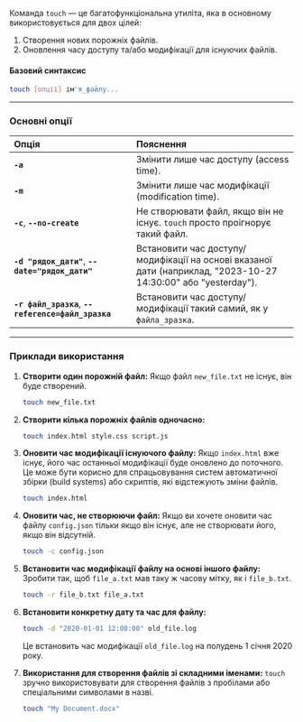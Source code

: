 Команда `touch` — це багатофункціональна утиліта, яка в основному використовується для двох цілей:
1.  Створення нових порожніх файлів.
2.  Оновлення часу доступу та/або модифікації для існуючих файлів.

#### **Базовий синтаксис**

```bash
touch [опції] ім'я_файлу...
```

---

### **Основні опції**

| Опція | Пояснення |
| :--- | :--- |
| **`-a`** | Змінити лише час доступу (access time). |
| **`-m`** | Змінити лише час модифікації (modification time). |
| **`-c`**, **`--no-create`** | Не створювати файл, якщо він не існує. `touch` просто проігнорує такий файл. |
| **`-d "рядок_дати"`**, **`--date="рядок_дати"`** | Встановити час доступу/модифікації на основі вказаної дати (наприклад, "2023-10-27 14:30:00" або "yesterday"). |
| **`-r файл_зразка`**, **`--reference=файл_зразка`** | Встановити час доступу/модифікації такий самий, як у `файла_зразка`. |

---

### **Приклади використання**

1.  **Створити один порожній файл:**
    Якщо файл `new_file.txt` не існує, він буде створений.
    ```bash
    touch new_file.txt
    ```

2.  **Створити кілька порожніх файлів одночасно:**
    ```bash
    touch index.html style.css script.js
    ```

3.  **Оновити час модифікації існуючого файлу:**
    Якщо `index.html` вже існує, його час останньої модифікації буде оновлено до поточного. Це може бути корисно для спрацьовування систем автоматичної збірки (build systems) або скриптів, які відстежують зміни файлів.
    ```bash
    touch index.html
    ```

4.  **Оновити час, не створюючи файл:**
    Якщо ви хочете оновити час файлу `config.json` тільки якщо він існує, але не створювати його, якщо він відсутній.
    ```bash
    touch -c config.json
    ```

5.  **Встановити час модифікації файлу на основі іншого файлу:**
    Зробити так, щоб `file_a.txt` мав таку ж часову мітку, як і `file_b.txt`.
    ```bash
    touch -r file_b.txt file_a.txt
    ```

6.  **Встановити конкретну дату та час для файлу:**
    ```bash
    touch -d "2020-01-01 12:00:00" old_file.log
    ```
    Це встановить час модифікації `old_file.log` на полудень 1 січня 2020 року.

7.  **Використання для створення файлів зі складними іменами:**
    `touch` зручно використовувати для створення файлів з пробілами або спеціальними символами в назві.
    ```bash
    touch "My Document.docx"
    ```
